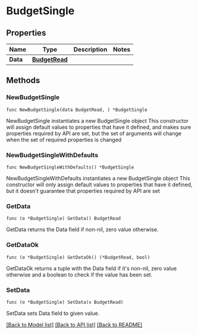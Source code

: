 # BudgetSingle

## Properties

Name | Type | Description | Notes
------------ | ------------- | ------------- | -------------
**Data** | [**BudgetRead**](BudgetRead.md) |  | 

## Methods

### NewBudgetSingle

`func NewBudgetSingle(data BudgetRead, ) *BudgetSingle`

NewBudgetSingle instantiates a new BudgetSingle object
This constructor will assign default values to properties that have it defined,
and makes sure properties required by API are set, but the set of arguments
will change when the set of required properties is changed

### NewBudgetSingleWithDefaults

`func NewBudgetSingleWithDefaults() *BudgetSingle`

NewBudgetSingleWithDefaults instantiates a new BudgetSingle object
This constructor will only assign default values to properties that have it defined,
but it doesn't guarantee that properties required by API are set

### GetData

`func (o *BudgetSingle) GetData() BudgetRead`

GetData returns the Data field if non-nil, zero value otherwise.

### GetDataOk

`func (o *BudgetSingle) GetDataOk() (*BudgetRead, bool)`

GetDataOk returns a tuple with the Data field if it's non-nil, zero value otherwise
and a boolean to check if the value has been set.

### SetData

`func (o *BudgetSingle) SetData(v BudgetRead)`

SetData sets Data field to given value.



[[Back to Model list]](../README.md#documentation-for-models) [[Back to API list]](../README.md#documentation-for-api-endpoints) [[Back to README]](../README.md)


